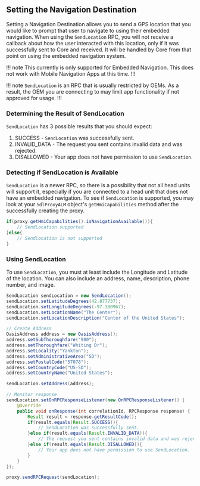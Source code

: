 ## Setting the Navigation Destination
Setting a Navigation Destination allows you to send a GPS location that you would like to prompt that user to navigate to using their embedded navigation. When using the `SendLocation` RPC, you will not receive a callback about how the user interacted with this location, only if it was successfully sent to Core and received. It will be handled by Core from that point on using the embedded navigation system.

!!! note
This currently is only supported for Embedded Navigation. This does not work with Mobile Navigation Apps at this time.
!!!

!!! note
`SendLocation` is an RPC that is usually restricted by OEMs. As a result, the OEM you are connecting to may limit app functionality if not approved for usage.
!!!

### Determining the Result of SendLocation
`SendLocation` has 3 possible results that you should expect:

1. SUCCESS - `SendLocation` was successfully sent.
2. INVALID_DATA - The request you sent contains invalid data and was rejected.
3. DISALLOWED - Your app does not have permission to use `SendLocation`.

### Detecting if SendLocation is Available
`SendLocation` is a newer RPC, so there is a possibility that not all head units will support it, especially if you are connected to a head unit that does not have an embedded navigation. To see if `SendLocation` is supported, you may look at your `SdlProxyALM` object's `getHmiCapabilities` method after the successfully creating the proxy.

```java
if(proxy.getHmiCapabilities().isNavigationAvailable()){
	// SendLocation supported
}else{
	// SendLocation is not supported
}
```

### Using SendLocation
To use `SendLocation`, you must at least include the Longitude and Latitude of the location. You can also include an address, name, description, phone number, and image.

```java
SendLocation sendLocation = new SendLocation();
sendLocation.setLatitudeDegrees(42.877737);
sendLocation.setLongitudeDegrees(-97.380967);
sendLocation.setLocationName("The Center");
sendLocation.setLocationDescription("Center of the United States");

// Create Address
OasisAddress address = new OasisAddress();
address.setSubThoroughfare("900");
address.setThoroughfare("Whiting Dr");
address.setLocality("Yankton");
address.setAdministrativeArea("SD");
address.setPostalCode("57078");
address.setCountryCode("US-SD");
address.setCountryName("United States");

sendLocation.setAddress(address);

// Monitor response
sendLocation.setOnRPCResponseListener(new OnRPCResponseListener() {
    @Override
    public void onResponse(int correlationId, RPCResponse response) {
        Result result = response.getResultCode();
        if(result.equals(Result.SUCCESS)){
            // SendLocation was successfully sent.
        }else if(result.equals(Result.INVALID_DATA)){
            // The request you sent contains invalid data and was rejected.
        }else if(result.equals(Result.DISALLOWED)){
            // Your app does not have permission to use SendLocation.
        }
    }
});

proxy.sendRPCRequest(sendLocation);
```

